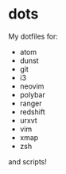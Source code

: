# dots
My dotfiles for:
- atom
- dunst
- git
- i3
- neovim
- polybar
- ranger
- redshift
- urxvt
- vim
- xmap
- zsh

and scripts!
